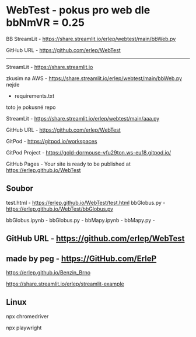 # WebTest - pokus pro web dle bbNmVR = 0.25

BB StreamLit - <https://share.streamlit.io/erlep/webtest/main/bbWeb.py>

GitHub URL - <https://github.com/erlep/WebTest>

---

StreamLit - <https://share.streamlit.io>

zkusim na AWS - <https://share.streamlit.io/erlep/webtest/main/bbWeb.py> nejde

+ requirements.txt

toto je pokusné repo

StreamLit - <https://share.streamlit.io/erlep/webtest/main/aaa.py>

GitHub URL - <https://github.com/erlep/WebTest>

GitPod - <https://gitpod.io/workspaces>

GitPod Project - <https://gold-dormouse-vfu29ton.ws-eu18.gitpod.io/>

GitHub Pages - Your site is ready to be published at <https://erlep.github.io/WebTest>


## Soubor

test.html - <https://erlep.github.io/WebTest/test.html>
bbGlobus.py - <https://erlep.github.io/WebTest/bbGlobus.py>


bbGlobus.ipynb - <zzz>
bbGlobus.py - <zzz>
bbMapy.ipynb - <zzz>
bbMapy.py - <zzz>


## GitHub URL - <https://github.com/erlep/WebTest>

## made by peg - <https://GitHub.com/ErleP>


<https://erlep.github.io/Benzin_Brno>

<https://share.streamlit.io/erlep/streamlit-example>

## Linux
npx chromedriver

npx playwright

